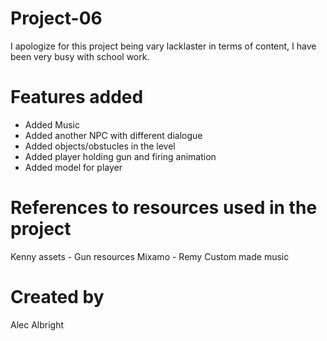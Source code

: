 # Project-06

I apologize for this project being vary lacklaster in terms of content, I have been very busy with school work.

# Features added
- Added Music
- Added another NPC with different dialogue
- Added objects/obstucles in the level
- Added player holding gun and firing animation
- Added model for player

# References to resources used in the project
Kenny assets - Gun resources
Mixamo - Remy
Custom made music

# Created by
Alec Albright
